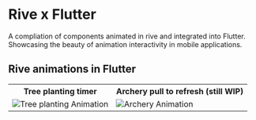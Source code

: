 # Rive x Flutter

A compliation of components animated in rive and integrated into Flutter. Showcasing the beauty of animation interactivity in mobile applications.



## Rive animations in Flutter

<table>
	<tbody width="100%">
	<tr>
			<th>Tree planting timer</th>
      <th>Archery pull to refresh (still WIP)</th>
		</tr>
		<tr>
			<td>
			<img src="https://github.com/nikkieke/rive_flutter/assets/95222620/395859ce-2868-41cd-81fb-9b06762c3e80" alt="Tree planting Animation"></img>
			</td>
      <td>
			<img src="https://github.com/nikkieke/rive_flutter/assets/95222620/ce0b91e3-2644-480e-81af-c5afdacaf05c" alt="Archery Animation"></img>
			</td>
		</tr>
		</tr>
	</tbody>
</table>

